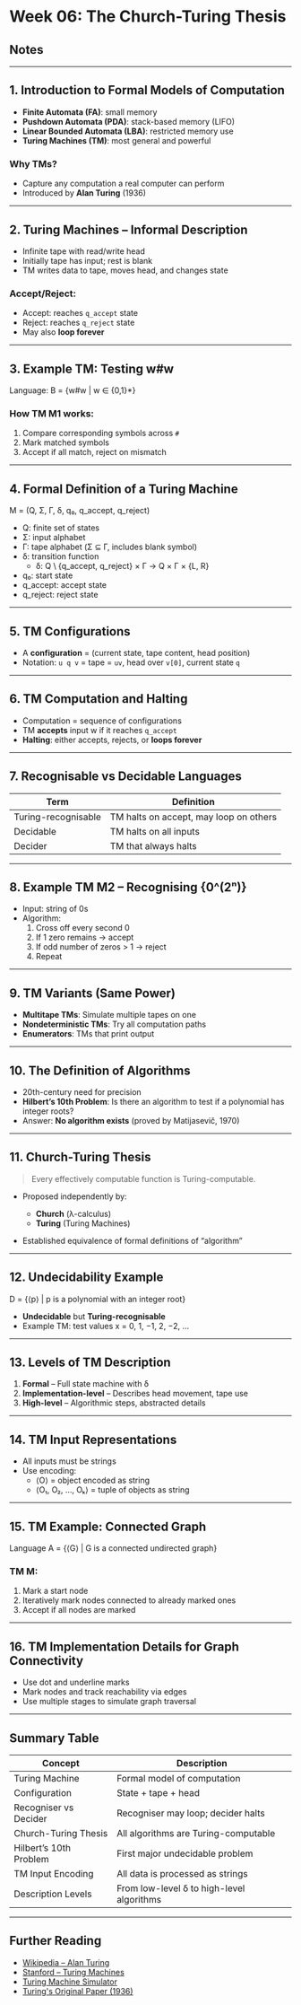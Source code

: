# Week 06: The Church-Turing Thesis
## Notes
---

## 1. Introduction to Formal Models of Computation

- **Finite Automata (FA)**: small memory
- **Pushdown Automata (PDA)**: stack-based memory (LIFO)
- **Linear Bounded Automata (LBA)**: restricted memory use
- **Turing Machines (TM)**: most general and powerful

### Why TMs?
- Capture any computation a real computer can perform
- Introduced by **Alan Turing** (1936)

---

## 2. Turing Machines – Informal Description

- Infinite tape with read/write head
- Initially tape has input; rest is blank
- TM writes data to tape, moves head, and changes state

### Accept/Reject:
- Accept: reaches `q_accept` state
- Reject: reaches `q_reject` state
- May also **loop forever**

---

## 3. Example TM: Testing w#w

Language: B = {w#w | w ∈ {0,1}*}

### How TM M1 works:
1. Compare corresponding symbols across `#`
2. Mark matched symbols
3. Accept if all match, reject on mismatch

---

## 4. Formal Definition of a Turing Machine

M = (Q, Σ, Γ, δ, q₀, q_accept, q_reject)

- Q: finite set of states
- Σ: input alphabet
- Γ: tape alphabet (Σ ⊆ Γ, includes blank symbol)
- δ: transition function
  - δ: Q \\ {q_accept, q_reject} × Γ → Q × Γ × {L, R}
- q₀: start state
- q_accept: accept state
- q_reject: reject state

---

## 5. TM Configurations

- A **configuration** = (current state, tape content, head position)
- Notation: `u q v` = tape = `uv`, head over `v[0]`, current state `q`

---

## 6. TM Computation and Halting

- Computation = sequence of configurations
- TM **accepts** input w if it reaches `q_accept`
- **Halting**: either accepts, rejects, or **loops forever**

---

## 7. Recognisable vs Decidable Languages

| Term                 | Definition                                       |
|----------------------|--------------------------------------------------|
| Turing-recognisable  | TM halts on accept, may loop on others           |
| Decidable            | TM halts on all inputs                           |
| Decider              | TM that always halts                             |

---

## 8. Example TM M2 – Recognising {0^(2ⁿ)}

- Input: string of 0s
- Algorithm:
  1. Cross off every second 0
  2. If 1 zero remains → accept
  3. If odd number of zeros > 1 → reject
  4. Repeat

---

## 9. TM Variants (Same Power)

- **Multitape TMs**: Simulate multiple tapes on one
- **Nondeterministic TMs**: Try all computation paths
- **Enumerators**: TMs that print output

---

## 10. The Definition of Algorithms

- 20th-century need for precision
- **Hilbert’s 10th Problem**: Is there an algorithm to test if a polynomial has integer roots?
- Answer: **No algorithm exists** (proved by Matijasevič, 1970)

---

## 11. Church-Turing Thesis

> Every effectively computable function is Turing-computable.

- Proposed independently by:
  - **Church** (λ-calculus)
  - **Turing** (Turing Machines)

- Established equivalence of formal definitions of “algorithm”

---

## 12. Undecidability Example

D = {⟨p⟩ | p is a polynomial with an integer root}

- **Undecidable** but **Turing-recognisable**
- Example TM: test values x = 0, 1, −1, 2, −2, ...

---

## 13. Levels of TM Description

1. **Formal** – Full state machine with δ
2. **Implementation-level** – Describes head movement, tape use
3. **High-level** – Algorithmic steps, abstracted details

---

## 14. TM Input Representations

- All inputs must be strings
- Use encoding:
  - ⟨O⟩ = object encoded as string
  - ⟨O₁, O₂, ..., Oₖ⟩ = tuple of objects as string

---

## 15. TM Example: Connected Graph

Language A = {⟨G⟩ | G is a connected undirected graph}

### TM M:
1. Mark a start node
2. Iteratively mark nodes connected to already marked ones
3. Accept if all nodes are marked

---

## 16. TM Implementation Details for Graph Connectivity

- Use dot and underline marks
- Mark nodes and track reachability via edges
- Use multiple stages to simulate graph traversal

---

## Summary Table

| Concept                | Description                                         |
|------------------------|-----------------------------------------------------|
| Turing Machine         | Formal model of computation                         |
| Configuration          | State + tape + head                                 |
| Recogniser vs Decider  | Recogniser may loop; decider halts                  |
| Church-Turing Thesis   | All algorithms are Turing-computable                |
| Hilbert’s 10th Problem | First major undecidable problem                     |
| TM Input Encoding      | All data is processed as strings                    |
| Description Levels     | From low-level δ to high-level algorithms           |

---

## Further Reading

- [Wikipedia – Alan Turing](https://en.wikipedia.org/wiki/Alan_Turing)
- [Stanford – Turing Machines](https://plato.stanford.edu/entries/turing-machine/)
- [Turing Machine Simulator](https://turingmachinesimulator.com/)
- [Turing's Original Paper (1936)](https://www.cs.virginia.edu/~robins/Turing_Paper_1936.pdf)
